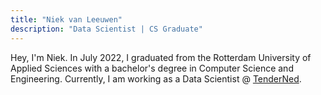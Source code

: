```yaml
---
title: "Niek van Leeuwen"
description: "Data Scientist | CS Graduate"
---
```


Hey, I'm Niek. In July 2022, I graduated from the Rotterdam University of Applied Sciences with a bachelor's degree in Computer Science and Engineering. Currently, I am working as a Data Scientist @ [TenderNed](https://www.tenderned.nl/).